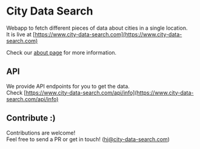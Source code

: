# City Data Search
Webapp to fetch different pieces of data about cities in a single location.  
It is live at [https://www.city-data-search.com](https://www.city-data-search.com)

Check our [about page](https://city-data-search.com/about) for more information.

## API
We provide API endpoints for you to get the data.  
Check [https://www.city-data-search.com/api/info](https://www.city-data-search.com/api/info)

## Contribute :)
Contributions are welcome!  
Feel free to send a PR or get in touch! (hi@city-data-search.com)
